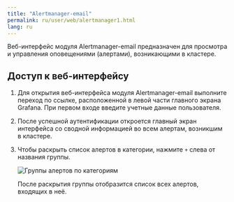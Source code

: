 ```yaml
---
title: "Alertmanager-email"
permalink: ru/user/web/alertmanager1.html
lang: ru
---
```


Веб-интерфейс модуля Alertmanager-email предназначен для просмотра и управления оповещениями (алертами), возникающими в кластере.

## Доступ к веб-интерфейсу

1. Для открытия веб-интерфейса модуля Alertmanager-email выполните переход по ссылке, расположенной в левой части главного экрана Grafana. При первом входе введите учетные данные пользователя.
1. После успешной аутентификации откроется главный экран интерфейса со сводной информацией во всем алертам, возникшим в кластере.
1. Чтобы раскрыть список алертов в категории, нажмите `+` слева от названия группы.

    ![Группы алертов по категориям](../images/alertmanager-email/alertmanager-alerts.png)

    После раскрытия группы отобразится список всех алертов, входящих в неё.
